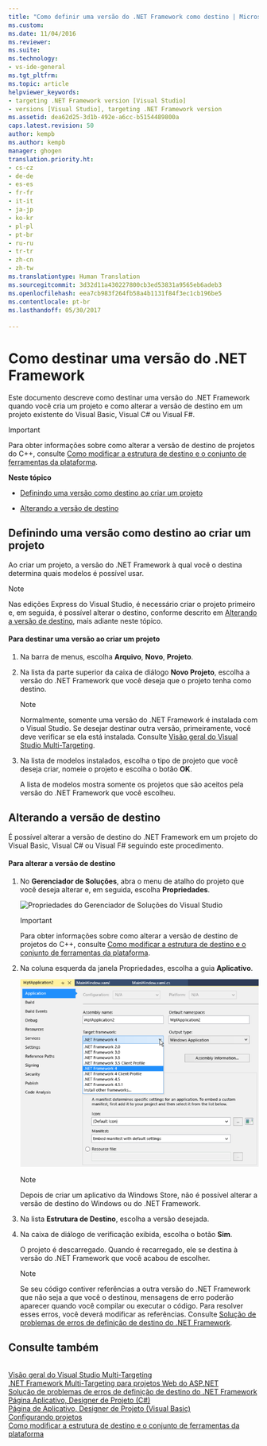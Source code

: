 ```yaml
---
title: "Como definir uma versão do .NET Framework como destino | Microsoft Docs"
ms.custom: 
ms.date: 11/04/2016
ms.reviewer: 
ms.suite: 
ms.technology:
- vs-ide-general
ms.tgt_pltfrm: 
ms.topic: article
helpviewer_keywords:
- targeting .NET Framework version [Visual Studio]
- versions [Visual Studio], targeting .NET Framework version
ms.assetid: dea62d25-3d1b-492e-a6cc-b5154489800a
caps.latest.revision: 50
author: kempb
ms.author: kempb
manager: ghogen
translation.priority.ht:
- cs-cz
- de-de
- es-es
- fr-fr
- it-it
- ja-jp
- ko-kr
- pl-pl
- pt-br
- ru-ru
- tr-tr
- zh-cn
- zh-tw
ms.translationtype: Human Translation
ms.sourcegitcommit: 3d32d11a430227800cb3ed53831a9565eb6adeb3
ms.openlocfilehash: eea7cb983f264fb58a4b1131f84f3ec1cb196be5
ms.contentlocale: pt-br
ms.lasthandoff: 05/30/2017

---
```

# Como destinar uma versão do .NET Framework
<a id="how-to-target-a-version-of-the-net-framework" class="xliff"></a>
Este documento descreve como destinar uma versão do .NET Framework quando você cria um projeto e como alterar a versão de destino em um projeto existente do Visual Basic, Visual C# ou Visual F#.  
  
> [!IMPORTANT]
>  Para obter informações sobre como alterar a versão de destino de projetos do C++, consulte [Como modificar a estrutura de destino e o conjunto de ferramentas da plataforma](/cpp/build/how-to-modify-the-target-framework-and-platform-toolset).  
  
 **Neste tópico**  
  
-   [Definindo uma versão como destino ao criar um projeto](../ide/how-to-target-a-version-of-the-dotnet-framework.md#bkmk_new)  
  
-   [Alterando a versão de destino](../ide/how-to-target-a-version-of-the-dotnet-framework.md#bkmk_existing)  
  
##  <a name="bkmk_new"></a> Definindo uma versão como destino ao criar um projeto  
 Ao criar um projeto, a versão do .NET Framework à qual você o destina determina quais modelos é possível usar.  
  
> [!NOTE]
>  Nas edições Express do Visual Studio, é necessário criar o projeto primeiro e, em seguida, é possível alterar o destino, conforme descrito em [Alterando a versão de destino](../ide/how-to-target-a-version-of-the-dotnet-framework.md#bkmk_existing), mais adiante neste tópico.  
  
#### Para destinar uma versão ao criar um projeto
<a id="to-target-a-version-when-you-create-a-project" class="xliff"></a>  
  
1.  Na barra de menus, escolha **Arquivo**, **Novo**, **Projeto**.  
  
2.  Na lista da parte superior da caixa de diálogo **Novo Projeto**, escolha a versão do .NET Framework que você deseja que o projeto tenha como destino.  
  
    > [!NOTE]
    >  Normalmente, somente uma versão do .NET Framework é instalada com o Visual Studio. Se desejar destinar outra versão, primeiramente, você deve verificar se ela está instalada. Consulte [Visão geral do Visual Studio Multi-Targeting](../ide/visual-studio-multi-targeting-overview.md).  
  
3.  Na lista de modelos instalados, escolha o tipo de projeto que você deseja criar, nomeie o projeto e escolha o botão **OK**.  
  
     A lista de modelos mostra somente os projetos que são aceitos pela versão do .NET Framework que você escolheu.  
  
##  <a name="bkmk_existing"></a> Alterando a versão de destino  
 É possível alterar a versão de destino do .NET Framework em um projeto do Visual Basic, Visual C# ou Visual F# seguindo este procedimento.  
  
#### Para alterar a versão de destino
<a id="to-change-the-targeted-version" class="xliff"></a>  
  
1.  No **Gerenciador de Soluções**, abra o menu de atalho do projeto que você deseja alterar e, em seguida, escolha **Propriedades**.  
  
     ![Propriedades do Gerenciador de Soluções do Visual Studio](~/docs/ide/media/vs_slnexplorer_properties.png "vs_slnExplorer_Properties")  
  
    > [!IMPORTANT]
    >  Para obter informações sobre como alterar a versão de destino de projetos do C++, consulte [Como modificar a estrutura de destino e o conjunto de ferramentas da plataforma](/cpp/build/how-to-modify-the-target-framework-and-platform-toolset).  
  
2.  Na coluna esquerda da janela Propriedades, escolha a guia **Aplicativo**.  
  
     ![Guia Aplicativo de Propriedades do Aplicativo do Visual Studio](../ide/media/vs_slnexplorer_properties_applicationtab.png "vs_slnExplorer_Properties_ApplicationTab")  
  
    > [!NOTE]
    >  Depois de criar um aplicativo da Windows Store, não é possível alterar a versão de destino do Windows ou do .NET Framework.  
  
3.  Na lista **Estrutura de Destino**, escolha a versão desejada.  
  
4.  Na caixa de diálogo de verificação exibida, escolha o botão **Sim**.  
  
     O projeto é descarregado. Quando é recarregado, ele se destina à versão do .NET Framework que você acabou de escolher.  
  
    > [!NOTE]
    >  Se seu código contiver referências a outra versão do .NET Framework que não seja a que você o destinou, mensagens de erro poderão aparecer quando você compilar ou executar o código. Para resolver esses erros, você deverá modificar as referências. Consulte [Solução de problemas de erros de definição de destino do .NET Framework](../msbuild/troubleshooting-dotnet-framework-targeting-errors.md).  
  
## Consulte também
<a id="see-also" class="xliff"></a>  
 [Visão geral do Visual Studio Multi-Targeting](../ide/visual-studio-multi-targeting-overview.md)   
 [.NET Framework Multi-Targeting para projetos Web do ASP.NET](http://msdn.microsoft.com/Library/8b8145a9-62f6-4fc4-8a83-47b0487cbe76)   
 [Solução de problemas de erros de definição de destino do .NET Framework](../msbuild/troubleshooting-dotnet-framework-targeting-errors.md)   
 [Página Aplicativo, Designer de Projeto (C#)](../ide/reference/application-page-project-designer-csharp.md)   
 [Página de Aplicativo, Designer de Projeto (Visual Basic)](../ide/reference/application-page-project-designer-visual-basic.md)   
 [Configurando projetos](http://msdn.microsoft.com/Library/a1489abb-6294-4f8f-b71f-2cb126393526)   
 [Como modificar a estrutura de destino e o conjunto de ferramentas da plataforma](/cpp/build/how-to-modify-the-target-framework-and-platform-toolset)
